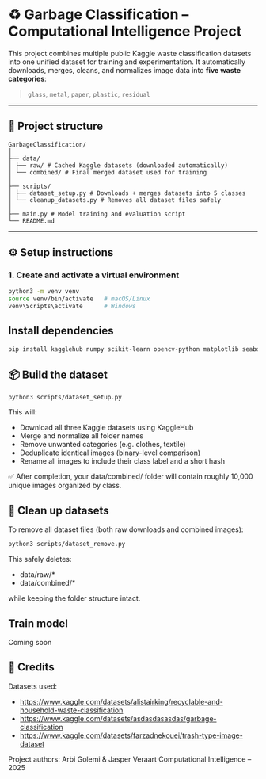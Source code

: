 # ♻️ Garbage Classification – Computational Intelligence Project

This project combines multiple public Kaggle waste classification datasets into one unified dataset for training and experimentation.
It automatically downloads, merges, cleans, and normalizes image data into **five waste categories**:

> `glass`, `metal`, `paper`, `plastic`, `residual`

---

## 📂 Project structure

```
GarbageClassification/
│
├── data/
│ ├── raw/ # Cached Kaggle datasets (downloaded automatically)
│ └── combined/ # Final merged dataset used for training
│
├── scripts/
│ ├── dataset_setup.py # Downloads + merges datasets into 5 classes
│ └── cleanup_datasets.py # Removes all dataset files safely
│
├── main.py # Model training and evaluation script
└── README.md
```

---

## ⚙️ Setup instructions

### 1. Create and activate a virtual environment

```bash
python3 -m venv venv
source venv/bin/activate   # macOS/Linux
venv\Scripts\activate      # Windows
```

## Install dependencies
```bash
pip install kagglehub numpy scikit-learn opencv-python matplotlib seaborn
```


## 📦 Build the dataset
```bash
python3 scripts/dataset_setup.py
```

This will:

- Download all three Kaggle datasets using KaggleHub
- Merge and normalize all folder names
- Remove unwanted categories (e.g. clothes, textile)
- Deduplicate identical images (binary-level comparison)
- Rename all images to include their class label and a short hash

✅ After completion, your data/combined/ folder will contain roughly 10,000 unique images organized by class.

## 🧹 Clean up datasets

To remove all dataset files (both raw downloads and combined images):

```bash
python3 scripts/dataset_remove.py
```

This safely deletes:

- data/raw/*
- data/combined/*

while keeping the folder structure intact.

## Train model
Coming soon

## 🙌 Credits

Datasets used:

- https://www.kaggle.com/datasets/alistairking/recyclable-and-household-waste-classification
- https://www.kaggle.com/datasets/asdasdasasdas/garbage-classification
- https://www.kaggle.com/datasets/farzadnekouei/trash-type-image-dataset

Project authors:
Arbi Golemi & Jasper Veraart
Computational Intelligence – 2025